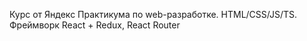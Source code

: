 Курс от Яндекс Практикума по web-разработке. 
HTML/CSS/JS/TS. 
Фреймворк React + Redux, React Router
